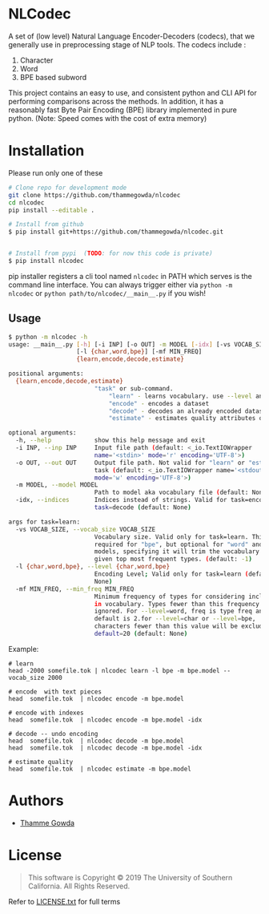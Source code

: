 # NLCodec
A set of (low level) Natural Language Encoder-Decoders (codecs), that we generally use in preprocessing stage of 
NLP tools. The codecs include :
1. Character
2. Word
3. BPE based subword

This project contains an easy to use, and consistent python and CLI API for performing comparisons 
across the methods. 
In addition, it has a reasonably fast Byte Pair Encoding (BPE) library implemented in pure python. 
(Note: Speed comes with the cost of extra memory)


# Installation 
Please run only one of these
```bash
# Clone repo for development mode
git clone https://github.com/thammegowda/nlcodec
cd nlcodec
pip install --editable .

# Install from github
$ pip install git+https://github.com/thammegowda/nlcodec.git


# Install from pypi  (TODO: for now this code is private)
$ pip install nlcodec

```
pip installer registers a cli tool named `nlcodec` in PATH
 which serves is the command line interface. You can always trigger either via `python -m nlcodec` or 
 `python path/to/nlcodec/__main__.py` if you wish!
 

## Usage 
```bash
$ python -m nlcodec -h
usage: __main__.py [-h] [-i INP] [-o OUT] -m MODEL [-idx] [-vs VOCAB_SIZE]
                   [-l {char,word,bpe}] [-mf MIN_FREQ]
                   {learn,encode,decode,estimate}

positional arguments:
  {learn,encode,decode,estimate}
                        "task" or sub-command.
                            "learn" - learns vocabulary. use --level and vocab_size for type and size 
                            "encode" - encodes a dataset 
                            "decode" - decodes an already encoded dataset
                            "estimate" - estimates quality attributes of an encoding

optional arguments:
  -h, --help            show this help message and exit
  -i INP, --inp INP     Input file path (default: <_io.TextIOWrapper
                        name='<stdin>' mode='r' encoding='UTF-8'>)
  -o OUT, --out OUT     Output file path. Not valid for "learn" or "estimate"
                        task (default: <_io.TextIOWrapper name='<stdout>'
                        mode='w' encoding='UTF-8'>)
  -m MODEL, --model MODEL
                        Path to model aka vocabulary file (default: None)
  -idx, --indices       Indices instead of strings. Valid for task=encode and
                        task=decode (default: None)

args for task=learn:
  -vs VOCAB_SIZE, --vocab_size VOCAB_SIZE
                        Vocabulary size. Valid only for task=learn. This is
                        required for "bpe", but optional for "word" and "char"
                        models, specifying it will trim the vocabulary at
                        given top most frequent types. (default: -1)
  -l {char,word,bpe}, --level {char,word,bpe}
                        Encoding Level; Valid only for task=learn (default:
                        None)
  -mf MIN_FREQ, --min_freq MIN_FREQ
                        Minimum frequency of types for considering inclusion
                        in vocabulary. Types fewer than this frequency will be
                        ignored. For --level=word, freq is type freq and
                        default is 2.for --level=char or --level=bpe,
                        characters fewer than this value will be excluded.
                        default=20 (default: None)

```

Example: 

```
# learn
head -2000 somefile.tok | nlcodec learn -l bpe -m bpe.model --vocab_size 2000

# encode  with text pieces
head  somefile.tok  | nlcodec encode -m bpe.model

# encode with indexes
head  somefile.tok  | nlcodec encode -m bpe.model -idx

# decode -- undo encoding
head  somefile.tok  | nlcodec decode -m bpe.model
head  somefile.tok  | nlcodec decode -m bpe.model -idx

# estimate quality 
head  somefile.tok  | nlcodec estimate -m bpe.model

```

# Authors 
+ [Thamme Gowda](https://twitter.com/thammegowda) 

# License
> This software is Copyright © 2019 The University of Southern California. All Rights Reserved.

Refer to [LICENSE.txt](LICENSE.txt) for full terms
